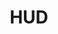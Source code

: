 ---
# This topic lives at
# https://digital.gov/topics/hud

# Topic Title
title: "HUD"

# description — keep it short and clear
summary: ""

# Weight
weight: 1

# For more information on managing topics,
# see https://github.com/GSA/digitalgov.gov/wiki/topics
---
